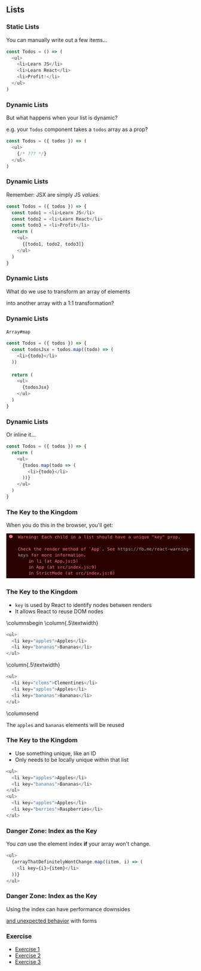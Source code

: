 ## Lists

### Static Lists

You can manually write out a few items...

```javascript
const Todos = () => (
  <ul>
    <li>Learn JS</li>
    <li>Learn React</li>
    <li>Profit!</li>
  </ul>
)
```

### Dynamic Lists

But what happens when your list is dynamic?

e.g. your `Todos` component takes a `todos` array as a prop?

```javascript
const Todos = ({ todos }) => (
  <ul>
    {/* ??? */}
  </ul>
)
```

### Dynamic Lists

Remember: JSX are simply JS *values*.

```javascript
const Todos = ({ todos }) => {
  const todo1 = <li>Learn JS</li>
  const todo2 = <li>Learn React</li>
  const todo3 = <li>Profit</li>
  return (
    <ul>
      {[todo1, todo2, todo3]}
    </ul>
  )
}
```

### Dynamic Lists

What do we use to transform an array of elements

into another array with a 1:1 transformation?

### Dynamic Lists

`Array#map`

```javascript
const Todos = ({ todos }) => {
  const todosJsx = todos.map((todo) => (
    <li>{todo}</li>
  ))
  
  return (
    <ul>
      {todosJsx}
    </ul>
  )
}
```

### Dynamic Lists

Or inline it...

```javascript
const Todos = ({ todos }) => {
  return (
    <ul>
      {todos.map(todo => (
        <li>{todo}</li>
      ))}
    </ul>
  )
}
```

### The Key to the Kingdom

When you do this in the browser, you'll get:

![](./images/key-warning.jpg)

### The Key to the Kingdom

* `key` is used by React to identify nodes between renders
* It allows React to reuse DOM nodes

\columnsbegin
\column{.5\textwidth}

```javascript
<ul>
  <li key="apples">Apples</li>
  <li key="bananas">Bananas</li>
</ul>
```

\column{.5\textwidth}

```javascript
<ul>
  <li key="clems">Clementines</li>
  <li key="apples">Apples</li>
  <li key="bananas">Bananas</li>
</ul>
```

\columnsend

The `apples` and `bananas` elements will be reused

### The Key to the Kingdom

* Use something unique, like an ID
* Only needs to be locally unique within that list

```javascript
<ul>
  <li key="apples">Apples</li>
  <li key="bananas">Bananas</li>
</ul>
<ul>
  <li key="apples">Apples</li>
  <li key="berries">Raspberries</li>
</ul>
```

### Danger Zone: Index as the Key

You *can* use the element index **if** your array won't change.

```javascript
<ul>
  {arrayThatDefinitelyWontChange.map((item, i) => (
    <li key={i}>{item}</li>
  ))}
</ul>
```

### Danger Zone: Index as the Key

Using the index can have performance downsides

[and unexpected behavior](https://codesandbox.io/s/practical-fast-mmmw6?file=/src/App.js) with forms

### Exercise

* [Exercise 1](https://codesandbox.io/s/brave-curie-fuqj7?file=/src/App.js)
* [Exercise 2](https://codesandbox.io/s/charming-dew-u02ji?file=/src/App.js)
* [Exercise 3](https://codesandbox.io/s/romantic-mclean-96x34?file=/src/App.js)

